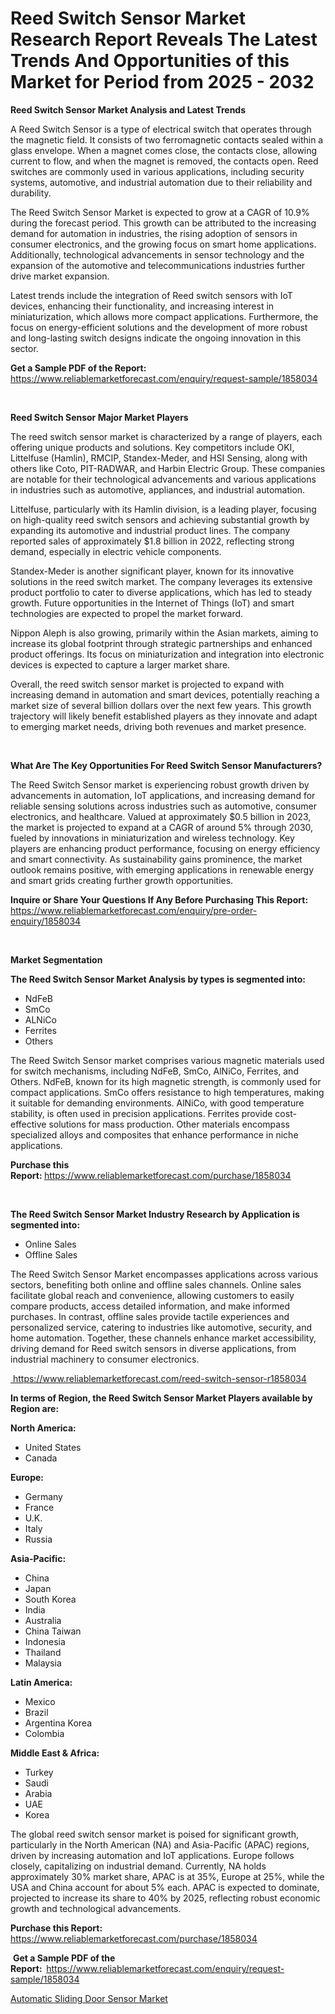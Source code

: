 <p><h1>Reed Switch Sensor Market Research Report Reveals The Latest Trends And Opportunities of this Market for Period from 2025 - 2032</h1></p><p><strong>Reed Switch Sensor Market Analysis and Latest Trends</strong></p>
<p><p>A Reed Switch Sensor is a type of electrical switch that operates through the magnetic field. It consists of two ferromagnetic contacts sealed within a glass envelope. When a magnet comes close, the contacts close, allowing current to flow, and when the magnet is removed, the contacts open. Reed switches are commonly used in various applications, including security systems, automotive, and industrial automation due to their reliability and durability. </p><p>The Reed Switch Sensor Market is expected to grow at a CAGR of 10.9% during the forecast period. This growth can be attributed to the increasing demand for automation in industries, the rising adoption of sensors in consumer electronics, and the growing focus on smart home applications. Additionally, technological advancements in sensor technology and the expansion of the automotive and telecommunications industries further drive market expansion. </p><p>Latest trends include the integration of Reed switch sensors with IoT devices, enhancing their functionality, and increasing interest in miniaturization, which allows more compact applications. Furthermore, the focus on energy-efficient solutions and the development of more robust and long-lasting switch designs indicate the ongoing innovation in this sector.</p></p>
<p><strong>Get a Sample PDF of the Report:&nbsp;</strong> <a href="https://www.reliablemarketforecast.com/enquiry/request-sample/1858034?utm_campaign=3120&utm_medium=2&utm_source=Github&utm_content=ia&utm_term=06042025&utm_id=reed-switch-sensor">https://www.reliablemarketforecast.com/enquiry/request-sample/1858034</a></p>
<p>&nbsp;</p>
<p><strong>Reed Switch Sensor Major Market Players</strong></p>
<p><p>The reed switch sensor market is characterized by a range of players, each offering unique products and solutions. Key competitors include OKI, Littelfuse (Hamlin), RMCIP, Standex-Meder, and HSI Sensing, along with others like Coto, PIT-RADWAR, and Harbin Electric Group. These companies are notable for their technological advancements and various applications in industries such as automotive, appliances, and industrial automation.</p><p>Littelfuse, particularly with its Hamlin division, is a leading player, focusing on high-quality reed switch sensors and achieving substantial growth by expanding its automotive and industrial product lines. The company reported sales of approximately $1.8 billion in 2022, reflecting strong demand, especially in electric vehicle components.</p><p>Standex-Meder is another significant player, known for its innovative solutions in the reed switch market. The company leverages its extensive product portfolio to cater to diverse applications, which has led to steady growth. Future opportunities in the Internet of Things (IoT) and smart technologies are expected to propel the market forward.</p><p>Nippon Aleph is also growing, primarily within the Asian markets, aiming to increase its global footprint through strategic partnerships and enhanced product offerings. Its focus on miniaturization and integration into electronic devices is expected to capture a larger market share.</p><p>Overall, the reed switch sensor market is projected to expand with increasing demand in automation and smart devices, potentially reaching a market size of several billion dollars over the next few years. This growth trajectory will likely benefit established players as they innovate and adapt to emerging market needs, driving both revenues and market presence.</p></p>
<p>&nbsp;</p>
<p><strong>What Are The Key Opportunities For Reed Switch Sensor Manufacturers?</strong></p>
<p><p>The Reed Switch Sensor market is experiencing robust growth driven by advancements in automation, IoT applications, and increasing demand for reliable sensing solutions across industries such as automotive, consumer electronics, and healthcare. Valued at approximately $0.5 billion in 2023, the market is projected to expand at a CAGR of around 5% through 2030, fueled by innovations in miniaturization and wireless technology. Key players are enhancing product performance, focusing on energy efficiency and smart connectivity. As sustainability gains prominence, the market outlook remains positive, with emerging applications in renewable energy and smart grids creating further growth opportunities.</p></p>
<p><strong>Inquire or Share Your Questions If Any Before Purchasing This Report:</strong> <a href="https://www.reliablemarketforecast.com/enquiry/pre-order-enquiry/1858034?utm_campaign=3120&utm_medium=2&utm_source=Github&utm_content=ia&utm_term=06042025&utm_id=reed-switch-sensor">https://www.reliablemarketforecast.com/enquiry/pre-order-enquiry/1858034</a></p>
<p>&nbsp;</p>
<p><strong>Market Segmentation</strong></p>
<p><strong>The Reed Switch Sensor Market Analysis by types is segmented into:</strong></p>
<p><ul><li>NdFeB</li><li>SmCo</li><li>ALNiCo</li><li>Ferrites</li><li>Others</li></ul></p>
<p><p>The Reed Switch Sensor market comprises various magnetic materials used for switch mechanisms, including NdFeB, SmCo, AlNiCo, Ferrites, and Others. NdFeB, known for its high magnetic strength, is commonly used for compact applications. SmCo offers resistance to high temperatures, making it suitable for demanding environments. AlNiCo, with good temperature stability, is often used in precision applications. Ferrites provide cost-effective solutions for mass production. Other materials encompass specialized alloys and composites that enhance performance in niche applications.</p></p>
<p><strong>Purchase this Report:&nbsp;</strong><a href="https://www.reliablemarketforecast.com/purchase/1858034?utm_campaign=3120&utm_medium=2&utm_source=Github&utm_content=ia&utm_term=06042025&utm_id=reed-switch-sensor">https://www.reliablemarketforecast.com/purchase/1858034</a></p>
<p>&nbsp;</p>
<p><strong>The Reed Switch Sensor Market Industry Research by Application is segmented into:</strong></p>
<p><ul><li>Online Sales</li><li>Offline Sales</li></ul></p>
<p><p>The Reed Switch Sensor Market encompasses applications across various sectors, benefiting both online and offline sales channels. Online sales facilitate global reach and convenience, allowing customers to easily compare products, access detailed information, and make informed purchases. In contrast, offline sales provide tactile experiences and personalized service, catering to industries like automotive, security, and home automation. Together, these channels enhance market accessibility, driving demand for Reed switch sensors in diverse applications, from industrial machinery to consumer electronics.</p></p>
<p><a href="https://www.reliablemarketforecast.com/reed-switch-sensor-r1858034?utm_campaign=3120&utm_medium=2&utm_source=Github&utm_content=ia&utm_term=06042025&utm_id=reed-switch-sensor">&nbsp;https://www.reliablemarketforecast.com/reed-switch-sensor-r1858034</a></p>
<p><strong>In terms of Region, the Reed Switch Sensor Market Players available by Region are:</strong></p>
<p>
    <p> <strong> North America: </strong>
        <ul>
            <li>United States</li>
            <li>Canada</li>
        </ul>
        </p> 
    <p> <strong> Europe: </strong>
        <ul>
            <li>Germany</li>
            <li>France</li>
            <li>U.K.</li>
            <li>Italy</li>
            <li>Russia</li>
        </ul>
        </p> 
    <p> <strong> Asia-Pacific: </strong>
        <ul>
            <li>China</li>
            <li>Japan</li>
            <li>South Korea</li>
            <li>India</li>
            <li>Australia</li>
            <li>China Taiwan</li>
            <li>Indonesia</li>
            <li>Thailand</li>
            <li>Malaysia</li>
        </ul>
        </p> 
    <p> <strong> Latin America: </strong>
        <ul>
            <li>Mexico</li>
            <li>Brazil</li>
            <li>Argentina Korea</li>
            <li>Colombia</li>
        </ul>
        </p> 
    <p> <strong> Middle East & Africa: </strong>
        <ul>
            <li>Turkey</li>
            <li>Saudi</li>
            <li>Arabia</li>
            <li>UAE</li>
            <li>Korea</li>
        </ul>
    </p>
    </p>
<p><p>The global reed switch sensor market is poised for significant growth, particularly in the North American (NA) and Asia-Pacific (APAC) regions, driven by increasing automation and IoT applications. Europe follows closely, capitalizing on industrial demand. Currently, NA holds approximately 30% market share, APAC is at 35%, Europe at 25%, while the USA and China account for about 5% each. APAC is expected to dominate, projected to increase its share to 40% by 2025, reflecting robust economic growth and technological advancements.</p></p>
<p><strong>Purchase this Report: </strong><a href="https://www.reliablemarketforecast.com/purchase/1858034?utm_campaign=3120&utm_medium=2&utm_source=Github&utm_content=ia&utm_term=06042025&utm_id=reed-switch-sensor">https://www.reliablemarketforecast.com/purchase/1858034</a></p>
<p>&nbsp;<strong>Get a Sample PDF of the Report:&nbsp;&nbsp;</strong><a href="https://www.reliablemarketforecast.com/enquiry/request-sample/1858034?utm_campaign=3120&utm_medium=2&utm_source=Github&utm_content=ia&utm_term=06042025&utm_id=reed-switch-sensor">https://www.reliablemarketforecast.com/enquiry/request-sample/1858034</a></p>
<p><strong></strong></p>
<p><p><a href="https://github.com/anggigpps/Market-Research-Report-List-1/blob/main/automatic-sliding-door-sensor-market.md?utm_campaign=3120&utm_medium=2&utm_source=Github&utm_content=ia&utm_term=06042025&utm_id=reed-switch-sensor">Automatic Sliding Door Sensor Market</a></p></p>
